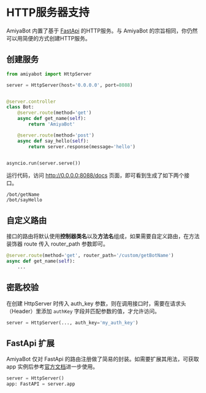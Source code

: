 # HTTP服务器支持

AmiyaBot 内置了基于 [FastApi](https://fastapi.tiangolo.com/) 的HTTP服务。与 AmiyaBot 的宗旨相同，你仍然可以用简便的方式创建HTTP服务。

## 创建服务

```python
from amiyabot import HttpServer

server = HttpServer(host='0.0.0.0', port=8088)


@server.controller
class Bot:
    @server.route(method='get')
    async def get_name(self):
        return 'AmiyaBot'

    @server.route(method='post')
    async def say_hello(self):
        return server.response(message='hello')


asyncio.run(server.serve())
```

运行代码，访问 http://0.0.0.0:8088/docs 页面，即可看到生成了如下两个接口。

```
/bot/getName
/bot/sayHello
```

## 自定义路由

接口的路由将默认使用**控制器类名**以及**方法名**组成，如果需要自定义路由，在方法装饰器 route 传入 router_path 参数即可。

```python
@server.route(method='get', router_path='/custom/getBotName')
async def get_name(self):
    ...
```

## 密匙校验

在创建 HttpServer 时传入 auth_key 参数，则在调用接口时，需要在请求头（Header）里添加 `authKey` 字段并匹配参数的值，才允许访问。

```python
server = HttpServer(..., auth_key='my_auth_key')
```

## FastApi 扩展

AmiyaBot 仅对 FastApi 的路由注册做了简易的封装。如需要扩展其用法，可获取 app 实例后参考[官方文档](https://fastapi.tiangolo.com/)进一步使用。

```python
server = HttpServer()
app: FastAPI = server.app
```
